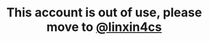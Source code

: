 <h1 align="center">This account is out of use, please move to <a href="https://github.com/linxin4cs">@linxin4cs</a></h1>
